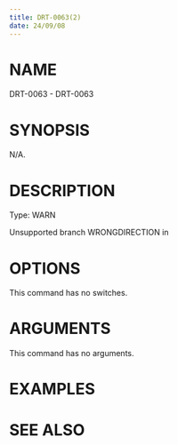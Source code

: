 ```yaml
---
title: DRT-0063(2)
date: 24/09/08
---
```


# NAME

DRT-0063 - DRT-0063

# SYNOPSIS

N/A.

# DESCRIPTION

Type: WARN

Unsupported branch WRONGDIRECTION in

# OPTIONS

This command has no switches.

# ARGUMENTS

This command has no arguments.

# EXAMPLES

# SEE ALSO

